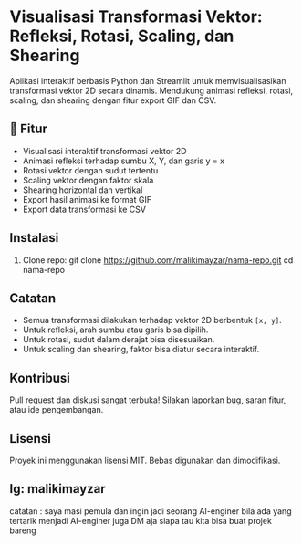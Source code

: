 # Visualisasi Transformasi Vektor: Refleksi, Rotasi, Scaling, dan Shearing
Aplikasi interaktif berbasis Python dan Streamlit untuk memvisualisasikan transformasi vektor 2D secara dinamis. 
Mendukung animasi refleksi, rotasi, scaling, dan shearing dengan fitur export GIF dan CSV.

## 🤭 Fitur
- Visualisasi interaktif transformasi vektor 2D
- Animasi refleksi terhadap sumbu X, Y, dan garis y = x
- Rotasi vektor dengan sudut tertentu
- Scaling vektor dengan faktor skala
- Shearing horizontal dan vertikal
- Export hasil animasi ke format GIF
- Export data transformasi ke CSV

##  Instalasi
1. Clone repo:
   git clone https://github.com/malikimayzar/nama-repo.git
   cd nama-repo

##  Catatan
- Semua transformasi dilakukan terhadap vektor 2D berbentuk `[x, y]`.
- Untuk refleksi, arah sumbu atau garis bisa dipilih.
- Untuk rotasi, sudut dalam derajat bisa disesuaikan.
- Untuk scaling dan shearing, faktor bisa diatur secara interaktif.

##  Kontribusi
Pull request dan diskusi sangat terbuka! Silakan laporkan bug, saran fitur, atau ide pengembangan.

## Lisensi
Proyek ini menggunakan lisensi MIT. Bebas digunakan dan dimodifikasi.

## Ig: malikimayzar 
catatan : saya masi pemula dan ingin jadi seorang AI-enginer
         bila ada yang tertarik menjadi AI-enginer juga DM aja siapa tau
         kita bisa buat projek bareng
